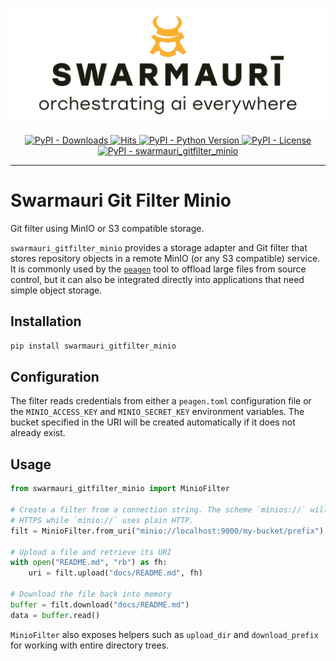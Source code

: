 ![Swarmauri Logo](https://github.com/swarmauri/swarmauri-sdk/blob/3d4d1cfa949399d7019ae9d8f296afba773dfb7f/assets/swarmauri.brand.theme.svg)

<p align="center">
    <a href="https://pypi.org/project/swarmauri_gitfilter_minio/">
        <img src="https://img.shields.io/pypi/dm/swarmauri_gitfilter_minio" alt="PyPI - Downloads"/>
    </a>
    <a href="https://hits.sh/github.com/swarmauri/swarmauri-sdk/tree/master/pkgs/standards/swarmauri_gitfilter_minio/">
        <img alt="Hits" src="https://hits.sh/github.com/swarmauri/swarmauri-sdk/tree/master/pkgs/standards/swarmauri_gitfilter_minio.svg"/>
    </a>
    <a href="https://pypi.org/project/swarmauri_gitfilter_minio/">
        <img src="https://img.shields.io/pypi/pyversions/swarmauri_gitfilter_minio" alt="PyPI - Python Version"/>
    </a>
    <a href="https://pypi.org/project/swarmauri_gitfilter_minio/">
        <img src="https://img.shields.io/pypi/l/swarmauri_gitfilter_minio" alt="PyPI - License"/>
    </a>
    <a href="https://pypi.org/project/swarmauri_gitfilter_minio/">
        <img src="https://img.shields.io/pypi/v/swarmauri_gitfilter_minio?label=swarmauri_gitfilter_minio&color=green" alt="PyPI - swarmauri_gitfilter_minio"/>
    </a>
</p>

---

# Swarmauri Git Filter Minio

Git filter using MinIO or S3 compatible storage.

`swarmauri_gitfilter_minio` provides a storage adapter and Git filter that
stores repository objects in a remote MinIO (or any S3 compatible) service.
It is commonly used by the [`peagen`](https://pypi.org/project/peagen/) tool to
offload large files from source control, but it can also be integrated directly
into applications that need simple object storage.

## Installation

```bash
pip install swarmauri_gitfilter_minio
```

## Configuration

The filter reads credentials from either a `peagen.toml` configuration file or
the `MINIO_ACCESS_KEY` and `MINIO_SECRET_KEY` environment variables. The bucket
specified in the URI will be created automatically if it does not already
exist.

## Usage

```python
from swarmauri_gitfilter_minio import MinioFilter

# Create a filter from a connection string. The scheme `minios://` will use
# HTTPS while `minio://` uses plain HTTP.
filt = MinioFilter.from_uri("minio://localhost:9000/my-bucket/prefix")

# Upload a file and retrieve its URI
with open("README.md", "rb") as fh:
    uri = filt.upload("docs/README.md", fh)

# Download the file back into memory
buffer = filt.download("docs/README.md")
data = buffer.read()
```

`MinioFilter` also exposes helpers such as `upload_dir` and `download_prefix`
for working with entire directory trees.
